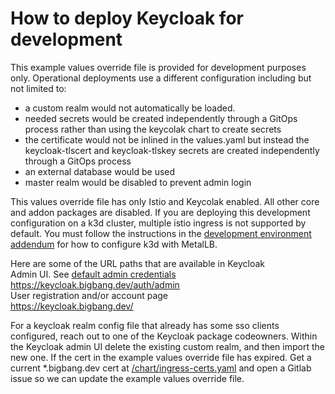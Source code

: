 # How to deploy Keycloak for development
This example values override file is provided for development purposes only. Operational deployments use a different configuration including but not limited to:
- a custom realm would not automatically be loaded. 
- needed secrets would be created independently through a GitOps process rather than using the keycolak chart to create secrets
- the certificate would not be inlined in the values.yaml but instead the keycloak-tlscert and keycloak-tlskey secrets are created independently through a GitOps process
- an external database would be used
- master realm would be disabled to prevent admin login

This values override file has only Istio and Keycolak enabled. All other core and addon packages are disabled. If you are deploying this development configuration on a k3d cluster, multiple istio ingress is not supported by default. You must follow the instructions in the [development environment addendum](/docs/developer/development-environment.md#multi-ingress-gateway-support-with-metallb-and-k3d) for how to configure k3d with MetalLB.  

Here are some of the URL paths that are available in Keycloak  
Admin UI. See [default admin credentials](/docs/guides/using_bigbang/default_credentials.md)
https://keycloak.bigbang.dev/auth/admin   
User registration and/or account page  
https://keycloak.bigbang.dev/  

For a keycloak realm config file that already has some sso clients configured, reach out to one of the Keycloak package codeowners. Within the Keycloak admin UI delete the existing custom realm, and then import the new one. If the cert in the example values override file has expired. Get a current *.bigbang.dev cert at [/chart/ingress-certs.yaml](/chart/ingress-certs.yaml) and open a Gitlab issue so we can update the example values override file.